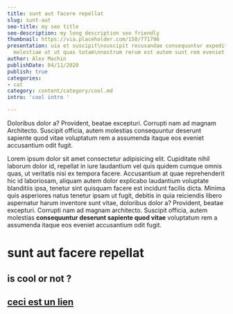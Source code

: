 ```yaml
---
title: sunt aut facere repellat
slug: sunt-aut
seo-title: my seo title
seo-description: my long description seo friendly
thumbnail: https://via.placeholder.com/150/771796
presentation: uia et suscipit\nsuscipit recusandae consequuntur expedita et cum\nreprehenderit
  molestiae ut ut quas totam\nnostrum rerum est autem sunt rem eveniet architecto
author: Alex Machin
publishDate: 04/11/2020
publish: true
categories:
- cat
category: content/category/cool.md
intro: 'cool intro '

---
```

Doloribus dolor a? Provident, beatae excepturi. Corrupti nam ad magnam  
Architecto. Suscipit officia, autem molestias consequuntur deserunt sapiente quod vitae voluptatum rem a assumenda
itaque eos eveniet accusantium odit fugit.

Lorem ipsum dolor sit amet consectetur adipisicing elit. Cupiditate nihil laborum dolor id, repellat in iure laudantium
vel quis quidem cumque omnis quas, ut veritatis nisi ex tempora facere. Accusantium at quae reprehenderit hic id
laboriosam, aliquam autem dolor explicabo laudantium voluptate blanditiis ipsa, tenetur sint quisquam facere est
incidunt facilis dicta. Minima quis asperiores natus tenetur ipsam ut fugit, debitis in quia reiciendis libero
aspernatur harum inventore sunt vitae, doloribus dolor a? Provident, beatae excepturi. Corrupti nam ad magnam
architecto. Suscipit officia, autem molestias **consequuntur deserunt sapiente quod vitae** voluptatum rem a assumenda
itaque eos eveniet accusantium odit fugit.

# sunt aut facere repellat

## is cool or not ?

## [ceci est un lien](https://content.nuxtjs.org/displaying)